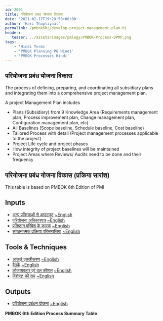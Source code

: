 ```yaml
---
id: 2001   
title: परियोजना प्रबंध योजना विकास
date: '2021-02-17T19:28:58+00:00'
author: 'Hari Thapliyaal'
permalink: /pmbok6hi/develop-project-management-plan-hi
header:
   teaser: ../assets/images/pmlogy/PMBOK-Process-DPMP.png
tags:
    - 'Hindi Terms'
    - 'PMBOK Planning PG Hindi'
    - 'PMBOK Processes Hindi'
---
```


[](/pmbok6hi../assets/images/pmlogy/PMBOK-Process-DPMP.png)

## परियोजना प्रबंध योजना विकास

The process of defining, preparing, and coordinating all subsidiary plans and integrating them into a comprehensive project management plan.

A project Management Plan includes

- Plans (Subsidiary) from 9 Knowledge Area (Requirements management plan, Process improvement plan, Change management plan, Configuration management plan, etc)
- All Baselines (Scope baseline, Schedule baseline, Cost baseline)
- Tailored Process with detail (Project management processes applicable to the project)
- Project Life cycle and project phases
- How integrity of project baselines will be maintained
- Project Areas where Reviews/ Audits need to be done and their frequency

## परियोजना प्रबंध योजना विकास (प्रक्रिया सारांश)

This table is based on PMBOK 6th Edition of PMI

## Inputs

- [अन्य प्रक्रियाओं से आउटपुट](/pmbok6hi/outputs-from-other-processes-hi) [~English](/pmbok6/Outputs-From-Other-Processes)
- [परियोजना अधिकारपत्र](/pmbok6hi/project-charter-hi) [~English](/pmbok6/Project-Charter)
- [प्रतिष्ठान परिवेश के कारक](/pmbok6hi/enterprise-environmental-factors-hi) [~English](/pmbok6/Enterprise-Environmental-Factors)
- [संगठनात्मक प्रक्रिया परिसम्पत्तियां](/pmbok6hi/organizational-process-assets-hi) [~English](/pmbok6/Organizational-Process-Assets)

## Tools &amp; Techniques

- [आंकड़े एकत्रीकरण](/pmbok6hi/data-gathering-hi) [~English](/pmbok6/Data-Gathering)
- [बैठकें](/pmbok6hi/meetings-hi) [~English](/pmbok6/Meetings)
- [लोकव्यवहार एवं दल कौशल](/pmbok6hi/interpersonal-and-team-skills-hi) [~English](/pmbok6/Onterpersonal-And-Team-Skills)
- [विशेषज्ञ की राय](/pmbok6hi/expert-judgement-hi) [~English](/pmbok6/Expert-Judgement)

## Outputs

- [परियोजना प्रबंधन योजना](/pmbok6hi/project-management-plan-hi) [~English](/pmbok6/Project-Management-Plan)

**PMBOK 6th Edition Process Summary Table**